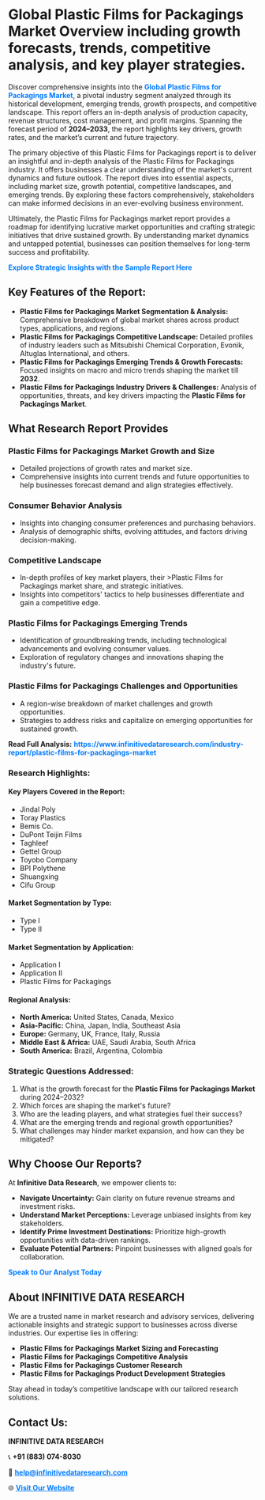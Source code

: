 <h1>Global Plastic Films for Packagings Market Overview including growth forecasts, trends, competitive analysis, and key player strategies.</h1>
<p>
Discover comprehensive insights into the 
<a href="https://www.infinitivedataresearch.com/industry-report/plastic-films-for-packagings-market" rel="dofollow" style="color: #007BFF; text-decoration: none;"><strong>Global Plastic Films for Packagings Market</strong></a>, a pivotal industry segment analyzed through its historical development, emerging trends, growth prospects, and competitive landscape. This report offers an in-depth analysis of production capacity, revenue structures, cost management, and profit margins. Spanning the forecast period of <strong>2024–2033</strong>, the report highlights key drivers, growth rates, and the market’s current and future trajectory.
</p>
<p>
The primary objective of this Plastic Films for Packagings report is to deliver an insightful and in-depth analysis of the Plastic Films for Packagings industry. It offers businesses a clear understanding of the market's current dynamics and future outlook. The report dives into essential aspects, including market size, growth potential, competitive landscapes, and emerging trends. By exploring these factors comprehensively, stakeholders can make informed decisions in an ever-evolving business environment.
</p>
<p>
Ultimately, the Plastic Films for Packagings market report provides a roadmap for identifying lucrative market opportunities and crafting strategic initiatives that drive sustained growth. By understanding market dynamics and untapped potential, businesses can position themselves for long-term success and profitability.
</p>
<p>
<a href="https://www.infinitivedataresearch.com/request-sample/reportId=103987" style="color: #007BFF; text-decoration: none;"><strong>Explore Strategic Insights with the Sample Report Here</strong></a>
</p>

<h2>Key Features of the Report:</h2>
<ul>
<li><strong>Plastic Films for Packagings Market Segmentation & Analysis:</strong> Comprehensive breakdown of global market shares across product types, applications, and regions.</li>
<li><strong>Plastic Films for Packagings Competitive Landscape:</strong> Detailed profiles of industry leaders such as Mitsubishi Chemical Corporation, Evonik, Altuglas International, and others.</li>
<li><strong>Plastic Films for Packagings Emerging Trends & Growth Forecasts:</strong> Focused insights on macro and micro trends shaping the market till <strong>2032</strong>.</li>
<li><strong>Plastic Films for Packagings Industry Drivers & Challenges:</strong> Analysis of opportunities, threats, and key drivers impacting the <strong>Plastic Films for Packagings Market</strong>.</li>
</ul>

<h2>What Research Report Provides</h2>
<h3>Plastic Films for Packagings Market Growth and Size</h3>
<ul>
<li>Detailed projections of growth rates and market size.</li>
<li>Comprehensive insights into current trends and future opportunities to help businesses forecast demand and align strategies effectively.</li>
</ul>

<h3>Consumer Behavior Analysis</h3>
<ul>
<li>Insights into changing consumer preferences and purchasing behaviors.</li>
<li>Analysis of demographic shifts, evolving attitudes, and factors driving decision-making.</li>
</ul>

<h3>Competitive Landscape</h3>
<ul>
<li>In-depth profiles of key market players, their >Plastic Films for Packagings market share, and strategic initiatives.</li>
<li>Insights into competitors' tactics to help businesses differentiate and gain a competitive edge.</li>
</ul>

<h3>Plastic Films for Packagings Emerging Trends</h3>
<ul>
<li>Identification of groundbreaking trends, including technological advancements and evolving consumer values.</li>
<li>Exploration of regulatory changes and innovations shaping the industry's future.</li>
</ul>

<h3>Plastic Films for Packagings Challenges and Opportunities</h3>
<ul>
<li>A region-wise breakdown of market challenges and growth opportunities.</li>
<li>Strategies to address risks and capitalize on emerging opportunities for sustained growth.</li>
</ul>
<p><strong>Read Full Analysis:</strong> <a href="https://www.infinitivedataresearch.com/industry-report/plastic-films-for-packagings-market" rel="dofollow" style="color: #007BFF; text-decoration: none;"><strong>https://www.infinitivedataresearch.com/industry-report/plastic-films-for-packagings-market</strong></a></p>
<h3>Research Highlights:</h3>
<h4>Key Players Covered in the Report:</h4>
<ul><li>Jindal Poly</li><li>Toray Plastics</li><li>Bemis Co.</li><li>DuPont Teijin Films</li><li>Taghleef</li><li>Gettel Group</li><li>Toyobo Company</li><li>BPI Polythene</li><li>Shuangxing</li><li>Cifu Group</li></ul>
<h4>Market Segmentation by Type:</h4>
<ul><li>Type I</li><li>Type II</li></ul>
<h4>Market Segmentation by Application:</h4>
<ul><li>Application I</li><li>Application II</li><li>Plastic Films for Packagings</li></ul>

<h4>Regional Analysis:</h4>
<ul>
<li><strong>North America:</strong> United States, Canada, Mexico</li>
<li><strong>Asia-Pacific:</strong> China, Japan, India, Southeast Asia</li>
<li><strong>Europe:</strong> Germany, UK, France, Italy, Russia</li>
<li><strong>Middle East & Africa:</strong> UAE, Saudi Arabia, South Africa</li>
<li><strong>South America:</strong> Brazil, Argentina, Colombia</li>
</ul>

<h3>Strategic Questions Addressed:</h3>
<ol>
<li>What is the growth forecast for the <strong>Plastic Films for Packagings Market</strong> during 2024–2032?</li>
<li>Which forces are shaping the market's future?</li>
<li>Who are the leading players, and what strategies fuel their success?</li>
<li>What are the emerging trends and regional growth opportunities?</li>
<li>What challenges may hinder market expansion, and how can they be mitigated?</li>
</ol>

<h2>Why Choose Our Reports?</h2>
<p>At <strong>Infinitive Data Research</strong>, we empower clients to:</p>
<ul>
<li><strong>Navigate Uncertainty:</strong> Gain clarity on future revenue streams and investment risks.</li>
<li><strong>Understand Market Perceptions:</strong> Leverage unbiased insights from key stakeholders.</li>
<li><strong>Identify Prime Investment Destinations:</strong> Prioritize high-growth opportunities with data-driven rankings.</li>
<li><strong>Evaluate Potential Partners:</strong> Pinpoint businesses with aligned goals for collaboration.</li>
</ul>
<p><a href="https://www.infinitivedataresearch.com/industry-report/plastic-films-for-packagings-market" rel="dofollow" style="color: #007BFF; text-decoration: none;"><strong>Speak to Our Analyst Today</strong></a></p>

<h2>About INFINITIVE DATA RESEARCH</h2>
<p>We are a trusted name in market research and advisory services, delivering actionable insights and strategic support to businesses across diverse industries. Our expertise lies in offering:</p>
<ul>
<li><strong>Plastic Films for Packagings Market Sizing and Forecasting</strong></li>
<li><strong>Plastic Films for Packagings Competitive Analysis</strong></li>
<li><strong>Plastic Films for Packagings Customer Research</strong></li>
<li><strong>Plastic Films for Packagings Product Development Strategies</strong></li>
</ul>
<p>Stay ahead in today’s competitive landscape with our tailored research solutions.</p>

<h2>Contact Us:</h2>
<p><strong>INFINITIVE DATA RESEARCH</strong></p>
<p>📞 <strong>+91 (883) 074-8030</strong></p>
<p>📧 <strong><a href="mailto:help@infinitivedataresearch.com" style="color: #007BFF;">help@infinitivedataresearch.com</a></strong></p>
<p>🌐 <strong><a href="https://www.infinitivedataresearch.com" rel="dofollow" style="color: #007BFF;">Visit Our Website</a></strong></p>